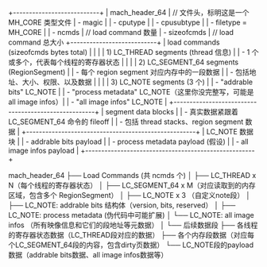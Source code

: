 +---------------------------+
| mach_header_64            |   // 文件头，标明这是一个 MH_CORE 类型文件
|   - magic                 |
|   - cputype               |
|   - cpusubtype            |
|   - filetype = MH_CORE    |
|   - ncmds                 |   // load command 数量
|   - sizeofcmds            |   // load command 总大小
+---------------------------+
| load commands (sizeofcmds bytes total)               |
|                                                     |
| 1) LC_THREAD segments (thread 信息)                 |
|   - 1 个或多个，代表每个线程的寄存器状态           |
|                                                     |
| 2) LC_SEGMENT_64 segments (RegionSegment)           |
|   - 每个 region segment 对应内存中的一段数据        |
|   - 包括地址、大小、权限、以及数据                   |
|                                                     |
| 3) LC_NOTE segments (3 个)                           |
|   - "addrable bits" LC_NOTE                          |
|   - "process metadata" LC_NOTE（这里你没完整写，可能是 all image infos）|
|   - "all image infos" LC_NOTE                        |
+-----------------------------------------------------+
| segment data blocks                                  |
| - 真实数据紧跟着 LC_SEGMENT_64 命令的 fileoff       |
| - 包括 thread stacks、region segment 数据            |
+-----------------------------------------------------+
| LC_NOTE 数据块                                      |
| - addrable bits payload                             |
| - process metadata payload (假设)                    |
| - all image infos payload                           |
+-----------------------------------------------------+







mach_header_64
  ├── Load Commands (共 ncmds 个)
  │     ├── LC_THREAD x N（每个线程的寄存器状态）
  │     ├── LC_SEGMENT_64 x M（对应读取到的内存区域，包含多个 RegionSegment）
  │     ├── LC_NOTE x 3 （自定义note段）
  │           ├── LC_NOTE: addrable bits 结构体（version, bits, reserved）
  │           ├── LC_NOTE: process metadata (伪代码中可能扩展)
  │           └── LC_NOTE: all image infos （所有映像信息和它们的段地址等元数据）
  │
  └── 后续数据段
        ├── 各线程的寄存器状态数据（LC_THREAD段对应的数据）
        ├── 各个内存段数据（对应每个LC_SEGMENT_64段的内容，包含dirty页数据）
        └── LC_NOTE段的payload数据（addrable bits数据、all image infos数据等）
